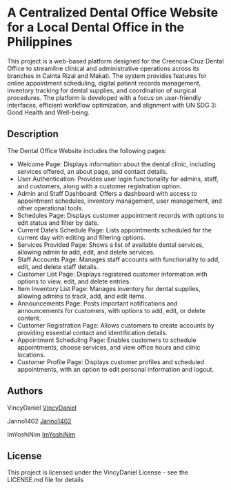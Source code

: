 # A Centralized Dental Office Website for a Local Dental Office in the Philippines

This project is a web-based platform designed for the Creencia-Cruz Dental Office to streamline clinical and administrative operations across its branches in Cainta Rizal and Makati. The system provides features for online appointment scheduling, digital patient records management, inventory tracking for dental supplies, and coordination of surgical procedures. The platform is developed with a focus on user-friendly interfaces, efficient workflow optimization, and alignment with UN SDG 3: Good Health and Well-being.

## Description

The Dental Office Website includes the following pages:
- Welcome Page: Displays information about the dental clinic, including services offered, an about page, and contact details.
- User Authentication: Provides user login functionality for admins, staff, and customers, along with a customer registration option.
- Admin and Staff Dashboard: Offers a dashboard with access to appointment schedules, inventory management, user management, and other operational tools.
- Schedules Page: Displays customer appointment records with options to edit status and filter by date.
- Current Date’s Schedule Page: Lists appointments scheduled for the current day with editing and filtering options.
- Services Provided Page: Shows a list of available dental services, allowing admin to add, edit, and delete services.
- Staff Accounts Page: Manages staff accounts with functionality to add, edit, and delete staff details.
- Customer List Page: Displays registered customer information with options to view, edit, and delete entries.
- Item Inventory List Page: Manages inventory for dental supplies, allowing admins to track, add, and edit items.
- Announcements Page: Posts important notifications and announcements for customers, with options to add, edit, or delete content.
- Customer Registration Page: Allows customers to create accounts by providing essential contact and identification details.
- Appointment Scheduling Page: Enables customers to schedule appointments, choose services, and view office hours and clinic locations.
- Customer Profile Page: Displays customer profiles and scheduled appointments, with an option to edit personal information and logout.

## Authors

VincyDaniel 
[VincyDaniel](https://www.linkedin.com/in/vince-daniel-del-rosario-815a11205/)

Janno1402
[Janno1402](https://www.linkedin.com/in/christian-benjamin-so-4700661a7/)

ImYoshiNim
[ImYoshiNim](https://www.linkedin.com/in/adam-buenaventura/)

## License

This project is licensed under the VincyDaniel License - see the LICENSE.md file for details
